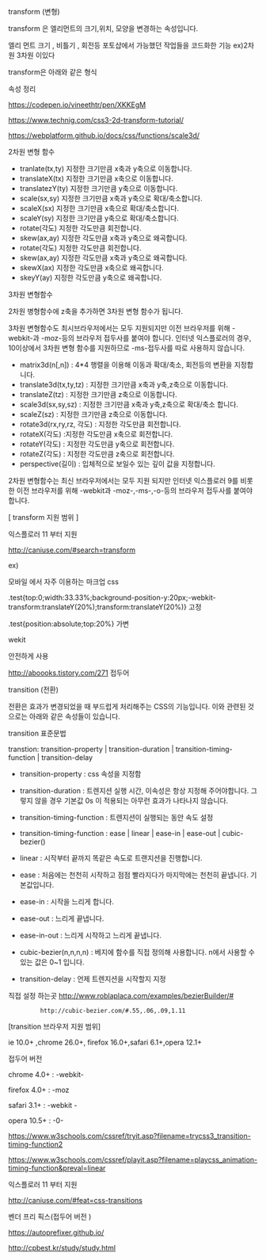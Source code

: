 transform (변형)

transform  은 엘리먼트의 크기,위치, 모양을 변경하는 속성입니다.

엘리 먼트 크기 , 비틀기 , 회전등 포토샵에서 가능했던 작업들을 코드화한 기능 ex)2차원 3차원 이있다

transform은 아래와 같은 형식

속성 정리 

https://codepen.io/vineethtr/pen/XKKEgM

https://www.technig.com/css3-2d-transform-tutorial/

https://webplatform.github.io/docs/css/functions/scale3d/

2차원 변형 함수

- tranlate(tx,ty)  지정한 크기만큼 x축과 y축으로 이동합니다.
- translateX(tx) 지정한 크기만큼 x축으로 이동합니다.
- translatezY(ty) 지정한 크기만큼 y축으로 이동합니다.
- scale(sx,sy) 지정한 크기만큼 x축과 y축으로 확대/축소합니다.
- scaleX(sx) 지정한 크기만큼 x축으로 확대/축소합니다.
- scaleY(sy) 지정한 크기만큼 y축으로 확대/축소합니다.
- rotate(각도) 지정한 각도만큼 회전합니다.
- skew(ax,ay) 지정한 각도만큼 x축과 y축으로 왜곡합니다.
- rotate(각도) 지정한 각도만큼 회전합니다.
- skew(ax,ay) 지정한 각도만큼 x축과 y축으로 왜곡합니다.
- skewX(ax) 지정한 각도만큼 x축으로 왜곡합니다.
- skeyY(ay) 지정한 각도만큼 y축으로 왜곡합니다.

3차원 변형함수

2차원 병형함수에 z축을 추가하면 3차원 변형 함수가 됩니다.

3차원 변형함수도 최시브라우저에서는 모두 지원되지만 이전 브라우저를 위해 -webkit-과 -moz-등의 브라우저 접두사를 붙여야 합니다. 인터넷 익스플로러의 경우, 10이상에서 3차원 변형 함수를 지원하므로 -ms-접두사를 따로 사용하지 않습니다.

- matrix3d(n[,n]) : 4*4 행렬을 이용해 이동과 확대/축소, 회전등의 변환을 지정합니다.
- translate3d(tx,ty,tz) :  지정한 크기만큼 x축과 y축,z축으로 이동합니다.
- translateZ(tz) : 지정한 크기만큼 z축으로 이동합니다.
- scale3d(sx,sy,sz) : 지정한 크기만큼 x축과 y축,z축으로 확대/축소 합니다.
- scaleZ(sz) : 지정한 크기만큼 z축으로 이동합니다.
- rotate3d(rx,ry,rz, 각도) : 지정한 각도만큼 회전합니다.
- rotateX(각도) :지정한 각도만큼 x축으로 회전합니다.
- rotateY(각도) : 지정한 각도만큼 y축으로 회전합니다.
- rotateZ(각도) : 지정한 각도만큼 z축으로 회전합니다.
- perspective(길이) : 입체적으로 보일수 있는 깊이 값을 지정합니다.

2차원 변형함수는 최신 브라우저에서는 모두 지원 되지만 인터넷 익스플로러 9를 비롯한 이전 브라우저를 위해 -webkit과 -moz-,-ms-,-o-등의 브라우저 접두사를 붙여야 합니다.

[ transform 지원 범위 ]

  익스플로러 11 부터 지원

  http://caniuse.com/#search=transform

  ex)

  모바일 에서 자주 이용하는 마크업 css

  .test{top:0;width:33.33%;background-position-y:20px;-webkit-transform:translateY(20%);transform:translateY(20%)}  고정

  .test{position:absolute;top:20%} 가변

  wekit

  안전하게 사용

  http://aboooks.tistory.com/271 접두어

transition (전환)

전환은 효과가 변경되었을 때 부드럽게 처리해주는 CSS의 기능입니다. 이와 관련된 것으로는 아래와 같은 속성들이 있습니다. 

transition 표준문법 

transtion: transition-property | transition-duration | transition-timing-function | transition-delay

- transition-property :  css 속성을 지정함
- transition-duration : 트렌지션 실행 시간, 이속성은 항상 지정해 주어야합니다. 그렇지 않을 경우 기본값 0s 이 적용되는 아무런 효과가 나타나지 않습니다. 
- transition-timing-function :  트렌지션이 실행되는 동안 속도 설정
- transition-timing-function : ease | linear | ease-in | ease-out | cubic-bezier()

- linear : 시작부터 끝까지 똑같은 속도로 트랜지션을 진행합니다.
- ease : 처음에는 천천히 시작하고 점점 빨라지다가 마지막에는 천천히 끝냅니다. 기본값입니다.
- ease-in : 시작을 느리게 합니다.
- ease-out : 느리게 끝냅니다.
- ease-in-out : 느리게 시작하고 느리게 끝냅니다.
- cubic-bezier(n,n,n,n)  : 베지에 함수를 직접 정의해 사용합니다. n에서 사용할 수 있는 값은 0~1 입니다.
- transition-delay :  언제 트렌지션을 시작할지 지정

직접 설정 하는곳  http://www.roblaplaca.com/examples/bezierBuilder/#

             http://cubic-bezier.com/#.55,.06,.09,1.11



[transition 브라우저 지원 범위]

 ie 10.0+ ,chrome 26.0+, firefox 16.0+,safari 6.1+,opera 12.1+

접두어 버전 

chrome 4.0+ : -webkit-

firefox 4.0+ : -moz

safari 3.1+ : -webkit - 

opera 10.5+ : -0-

https://www.w3schools.com/cssref/tryit.asp?filename=trycss3_transition-timing-function2

https://www.w3schools.com/cssref/playit.asp?filename=playcss_animation-timing-function&preval=linear

익스플로러 11 부터 지원

http://caniuse.com/#feat=css-transitions

벤더 프리 픽스(접두어 버전 ) 

https://autoprefixer.github.io/

http://cpbest.kr/study/study.html






